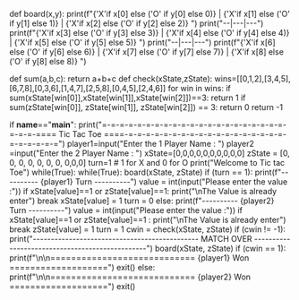 
def board(x,y):
    print(f"{'X'if x[0] else ('O' if y[0] else 0)} | {'X'if x[1] else ('O' if y[1] else 1)} | {'X'if x[2] else ('O' if y[2] else 2)} ")
    print("--|---|---")
    print(f"{'X'if x[3] else ('O' if y[3] else 3)} | {'X'if x[4] else ('O' if y[4] else 4)} | {'X'if x[5] else ('O' if y[5] else 5)} ")
    print("--|---|---")
    print(f"{'X'if x[6] else ('O' if y[6] else 6)} | {'X'if x[7] else ('O' if y[7] else 7)} | {'X'if x[8] else ('O' if y[8] else 8)} ")

def sum(a,b,c):
    return a+b+c
def check(xState,zState):
    wins=[[0,1,2],[3,4,5],[6,7,8],[0,3,6],[1,4,7],[2,5,8],[0,4,5],[2,4,6]]
    for win in wins:
        if sum(xState[win[0]],xState[win[1]],xState[win[2]])==3:
            return 1
        if sum(zState[win[0]], zState[win[1]], zState[win[2]]) == 3:
            return 0
    return -1

if __name__=="__main__":
    print("=-=-=-=-=-=-=-=-=-=-=-=-=-=-=-=-=-=-=-=-=-=-=-=-==== Tic Tac Toe ====-=-=-=-=-=-=-=-=-=-=-=-=-=-=-=-=-=-=-=-=-=-=-=-=")
    player1=input("Enter the 1 Player Name : ")
    player2 =input("Enter the 2 Player Name : ")
    xState=[0,0,0,0,0,0,0,0,0,0]
    zState = [0, 0, 0, 0, 0, 0, 0, 0,0,0]
    turn=1 # 1 for X and 0 for O
    print("Welcome to Tic tac Toe")
    while(True):
        while(True):
            board(xState, zState)
            if (turn == 1):
                print(f"---------- {player1} Turn ----------")
                value = int(input("Please enter the value :"))
                if xState[value]==1 or zState[value]==1:
                    print("\nThe Value is already enter")
                    break
                xState[value] = 1
                turn = 0
            else:
                print(f"---------- {player2} Turn ----------")
                value = int(input("Please enter the value :"))
                if xState[value]==1 or zState[value]==1 :
                    print("\nThe Value is already enter")
                    break
                zState[value] = 1
                turn = 1
            cwin = check(xState, zState)
                   if (cwin != -1):
                print("---------------------------------------------- MATCH OVER ------------------------------------------------")
                board(xState, zState)
                if (cwin == 1):
                    print(f"\n\n============================ {player1} Won ===================")
                    exit()
                else:
                    print(f"\n\n============================ {player2} Won ===================")
                    exit()




